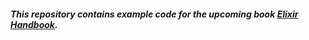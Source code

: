 ##### This repository contains example code for the upcoming book [Elixir Handbook](elixir-handbook.com). 
